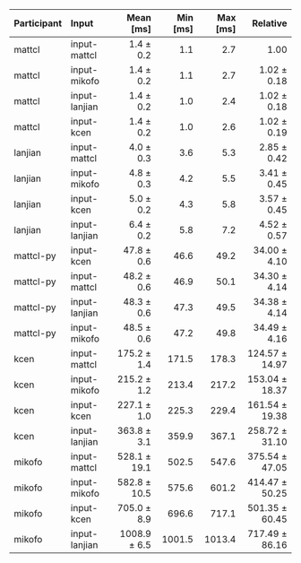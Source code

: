 | Participant | Input | Mean [ms] | Min [ms] | Max [ms] | Relative |
|:---|:---|---:|---:|---:|---:|
| mattcl | input-mattcl | 1.4 ± 0.2 | 1.1 | 2.7 | 1.00 |
| mattcl | input-mikofo | 1.4 ± 0.2 | 1.1 | 2.7 | 1.02 ± 0.18 |
| mattcl | input-lanjian | 1.4 ± 0.2 | 1.0 | 2.4 | 1.02 ± 0.18 |
| mattcl | input-kcen | 1.4 ± 0.2 | 1.0 | 2.6 | 1.02 ± 0.19 |
| lanjian | input-mattcl | 4.0 ± 0.3 | 3.6 | 5.3 | 2.85 ± 0.42 |
| lanjian | input-mikofo | 4.8 ± 0.3 | 4.2 | 5.5 | 3.41 ± 0.45 |
| lanjian | input-kcen | 5.0 ± 0.2 | 4.3 | 5.8 | 3.57 ± 0.45 |
| lanjian | input-lanjian | 6.4 ± 0.2 | 5.8 | 7.2 | 4.52 ± 0.57 |
| mattcl-py | input-kcen | 47.8 ± 0.6 | 46.6 | 49.2 | 34.00 ± 4.10 |
| mattcl-py | input-mattcl | 48.2 ± 0.6 | 46.9 | 50.1 | 34.30 ± 4.14 |
| mattcl-py | input-lanjian | 48.3 ± 0.6 | 47.3 | 49.5 | 34.38 ± 4.14 |
| mattcl-py | input-mikofo | 48.5 ± 0.6 | 47.2 | 49.8 | 34.49 ± 4.16 |
| kcen | input-mattcl | 175.2 ± 1.4 | 171.5 | 178.3 | 124.57 ± 14.97 |
| kcen | input-mikofo | 215.2 ± 1.2 | 213.4 | 217.2 | 153.04 ± 18.37 |
| kcen | input-kcen | 227.1 ± 1.0 | 225.3 | 229.4 | 161.54 ± 19.38 |
| kcen | input-lanjian | 363.8 ± 3.1 | 359.9 | 367.1 | 258.72 ± 31.10 |
| mikofo | input-mattcl | 528.1 ± 19.1 | 502.5 | 547.6 | 375.54 ± 47.05 |
| mikofo | input-mikofo | 582.8 ± 10.5 | 575.6 | 601.2 | 414.47 ± 50.25 |
| mikofo | input-kcen | 705.0 ± 8.9 | 696.6 | 717.1 | 501.35 ± 60.45 |
| mikofo | input-lanjian | 1008.9 ± 6.5 | 1001.5 | 1013.4 | 717.49 ± 86.16 |
